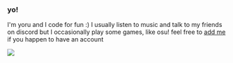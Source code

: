 ### yo!
I'm yoru and I code for fun :)
I usually listen to music and talk to my friends on discord but I occasionally play some games, like osu!
feel free to [add me](https://osu.ppy.sh/users/17279598) if you happen to have an account

![](https://github-readme-stats.vercel.app/api/top-langs/?username=yorunoken&langs_count=8&layout=compact&theme=radical)
